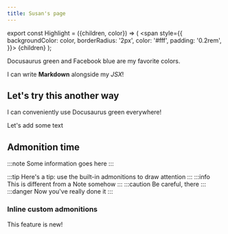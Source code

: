 ```yaml
---
title: Susan's page
---
```

export const Highlight = ({children, color}) => (
  <span
    style={{
      backgroundColor: color,
      borderRadius: '2px',
      color: '#fff',
      padding: '0.2rem',
    }}>
    {children}
  </span>
);

<Highlight color="#25c2a0">Docusaurus green</Highlight> and <Highlight color="#1877F2">Facebook blue</Highlight> are my favorite colors.

I can write **Markdown** alongside my _JSX_!

## Let's try this another way
I can conveniently use <Highlight color="#25c2a0">Docusaurus green</Highlight> everywhere!

Let's add some text

## Admonition time
:::note
Some information goes here
:::

:::tip
Here's a tip: use the built-in admonitions to draw attention
:::
:::info
This is different from a Note somehow
:::
:::caution
Be careful, there
:::
:::danger
Now you've really done it
:::
### Inline custom admonitions
<Admonition type="caution" icon="✨" title="New in 8.1.23">
  <p>
    This feature is new!
  </p>
</Admonition>